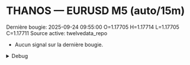 # THANOS — EURUSD M5 (auto/15m)
Dernière bougie: 2025-09-24 09:55:00  O=1.17705  H=1.17714  L=1.17705  C=1.17711
Source active: twelvedata_repo

- Aucun signal sur la dernière bougie.

<details><summary>Debug</summary>

- TD_API_KEY manquant.

</details>